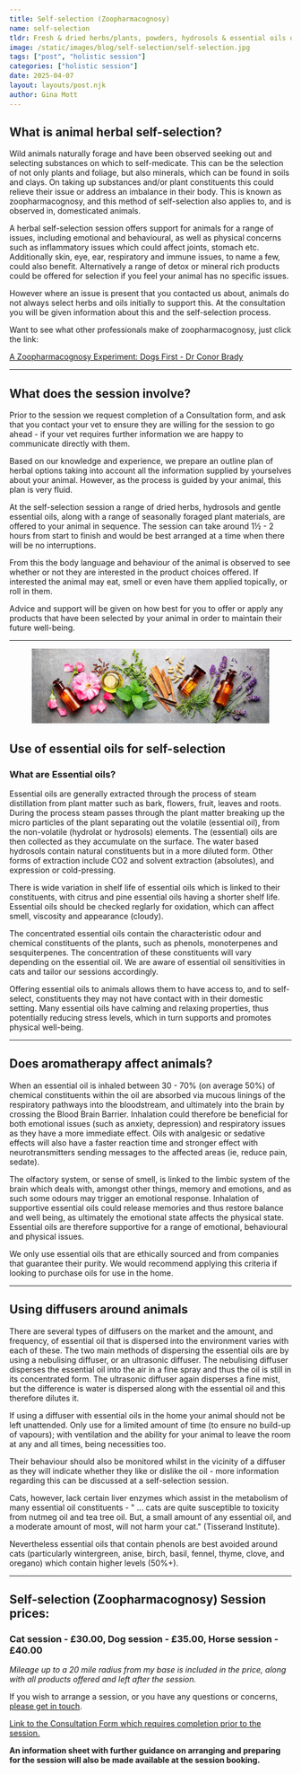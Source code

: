 ```yaml
---
title: Self-selection (Zoopharmacognosy)
name: self-selection
tldr: Fresh & dried herbs/plants, powders, hydrosols & essential oils offered for selection at our sessions.
image: /static/images/blog/self-selection/self-selection.jpg
tags: ["post", "holistic session"]
categories: ["holistic session"]
date: 2025-04-07
layout: layouts/post.njk
author: Gina Mott
---
```


## What is animal herbal self-selection?

Wild animals naturally forage and have been observed seeking out and selecting substances on which to self-medicate. This can be the selection of not only plants and foliage, but also minerals, which can be found in soils and clays. On taking up substances and/or plant constituents this could relieve their issue or address an imbalance in their body. This is known as zoopharmacognosy, and this method of self-selection also applies to, and is observed in, domesticated animals.

A herbal self-selection session offers support for animals for a range of issues, including emotional and behavioural, as well as physical concerns such as inflammatory issues which could affect joints, stomach etc. Additionally skin, eye, ear, respiratory and immune issues, to name a few, could also benefit. Alternatively a range of detox or mineral rich products could be offered for selection if you feel your animal has no specific issues.

However where an issue is present that you contacted us about, animals do not always select herbs and oils initially to support this. At the consultation you will be given information about this and the self-selection process.

Want to see what other professionals make of zoopharmacognosy, just click the link:

[A Zoopharmacognosy Experiment: Dogs First - Dr Conor Brady](https://dogsfirst.ie/zoopharmacognosy-demonstrated-on-me/)

---

## What does the session involve?

Prior to the session we request completion of a Consultation form, and ask that you contact your vet to ensure they are willing for the session to go ahead - if your vet requires further information we are happy to communicate directly with them.

Based on our knowledge and experience, we prepare an outline plan of herbal options taking into account all the information supplied by yourselves about your animal. However, as the process is guided by your animal, this plan is very fluid.

At the self-selection session a range of dried herbs, hydrosols and gentle essential oils, along with a range of seasonally foraged plant materials, are offered to your animal in sequence. The session can take around 1½ - 2 hours from start to finish and would be best arranged at a time when there will be no interruptions.

From this the body language and behaviour of the animal is observed to see whether or not they are interested in the product choices offered. If interested the animal may eat, smell or even have them applied topically, or roll in them.

Advice and support will be given on how best for you to offer or apply any products that have been selected by your animal in order to maintain their future well-being.

---

<figure>
	<img class="case-img " src="/static/images/blog/self-selection/essential-oils.jpg" alt="bottle of essential oils"  style="height: auto;">
	<figcaption></figcaption>
</figure>

## Use of essential oils for self-selection

### What are Essential oils?

Essential oils are generally extracted through the process of steam distillation from plant matter such as bark, flowers, fruit, leaves and roots. During the process steam passes through the plant matter breaking up the micro particles of the plant separating out the volatile (essential oil), from the non-volatile (hydrolat or hydrosols) elements. The (essential) oils are then collected as they accumulate on the surface. The water based hydrosols contain natural constituents but in a more diluted form. Other forms of extraction include CO2 and solvent extraction (absolutes), and expression or cold-pressing.

There is wide variation in shelf life of essential oils which is linked to their constituents, with citrus and pine essential oils having a shorter shelf life. Essential oils should be checked reglarly for oxidation, which can affect smell, viscosity and appearance (cloudy).

The concentrated essential oils contain the characteristic odour and chemical constituents of the plants, such as phenols, monoterpenes and sesquiterpenes. The concentration of these constituents will vary depending on the essential oil. We are aware of essential oil sensitivities in cats and tailor our sessions accordingly.

Offering essential oils to animals allows them to have access to, and to self-select, constituents they may not have contact with in their domestic setting. Many essential oils have calming and relaxing properties, thus potentially reducing stress levels, which in turn supports and promotes physical well-being.

---

## Does aromatherapy affect animals?

When an essential oil is inhaled between 30 - 70% (on average 50%) of chemical constituents within the oil are absorbed via mucous linings of the respiratory pathways into the bloodstream, and ultimately into the brain by crossing the Blood Brain Barrier. Inhalation could therefore be beneficial for both emotional issues (such as anxiety, depression) and respiratory issues as they have a more immediate effect. Oils with analgesic or sedative effects will also have a faster reaction time and stronger effect with neurotransmitters sending messages to the affected areas (ie, reduce pain, sedate).

The olfactory system, or sense of smell, is linked to the limbic system of the brain which deals with, amongst other things, memory and emotions, and as such some odours may trigger an emotional response. Inhalation of supportive essential oils could release memories and thus restore balance and well being, as ultimately the emotional state affects the physical state. Essential oils are therefore supportive for a range of emotional, behavioural and physical issues.

We only use essential oils that are ethically sourced and from companies that guarantee their purity. We would recommend applying this criteria if looking to purchase oils for use in the home.

---

## Using diffusers around animals

There are several types of diffusers on the market and the amount, and frequency, of essential oil that is dispersed into the environment varies with each of these. The two main methods of dispersing the essential oils are by using a nebulising diffuser, or an ultrasonic diffuser. The nebulising diffuser disperses the essential oil into the air in a fine spray and thus the oil is still in its concentrated form. The ultrasonic diffuser again disperses a fine mist, but the difference is water is dispersed along with the essential oil and this therefore dilutes it.

If using a diffuser with essential oils in the home your animal should not be left unattended. Only use for a limited amount of time (to ensure no build-up of vapours); with ventilation and the ability for your animal to leave the room at any and all times, being necessities too.

Their behaviour should also be monitored whilst in the vicinity of a diffuser as they will indicate whether they like or dislike the oil - more information regarding this can be discussed at a self-selection session.

Cats, however, lack certain liver enzymes which assist in the metabolism of many essential oil constituents - " ... cats are quite susceptible to toxicity from nutmeg oil and tea tree oil. But, a small amount of any essential oil, and a moderate amount of most, will not harm your cat." (Tisserand Institute).

Nevertheless essential oils that contain phenols are best avoided around cats (particularly wintergreen, anise, birch, basil, fennel, thyme, clove, and oregano) which contain higher levels (50%+).

---

## Self-selection (Zoopharmacognosy) Session prices:

### Cat session - £30.00, Dog session - £35.00, Horse session - £40.00

_Mileage up to a 20 mile radius from my base is included in the price, along with all products offered and left after the session._

If you wish to arrange a session, or you have any questions or concerns, [please get in touch](#).

[Link to the Consultation Form which requires completion prior to the session.](#)

**An information sheet with further guidance on arranging and preparing for the session will also be made available at the session booking.**
